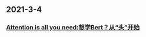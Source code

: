 
## 2021-3-4

### [Attention is all you need:想学Bert？从“头”开始](https://juejin.cn/post/6934724400071573517)